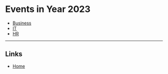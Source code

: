 # Events in Year 2023

* [Business](business.md)
* [IT](it.md)
* [HR](hr.md)

---

## Links
* [Home](../../../README.md)
